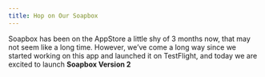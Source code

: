 ```yaml
---
title: Hop on Our Soapbox
---
```


Soapbox has been on the AppStore a little shy of 3 months now, that may not seem like a long time. However, we’ve come a long way since we started working on this app and launched it on TestFlight, and today we are excited to launch **Soapbox Version 2**
